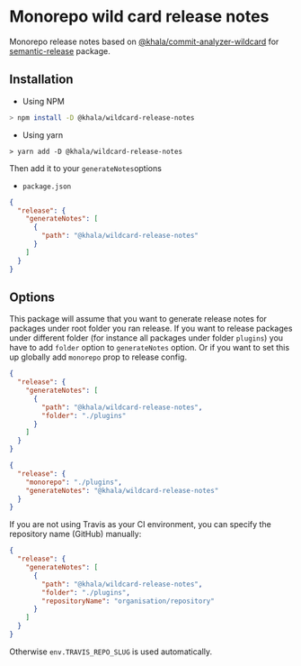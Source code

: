 # Monorepo wild card release notes
Monorepo release notes based on [@khala/commit-analyzer-wildcard](https://www.npmjs.com/package/@khala/commit-analyzer-wildcard) for [semantic-release](https://github.com/semantic-release/semantic-release) package.

## Installation
* Using NPM
```bash
> npm install -D @khala/wildcard-release-notes
```
* Using yarn
```
> yarn add -D @khala/wildcard-release-notes
```

Then add it to your `generateNotes`options

* `package.json`
```JSON
{
  "release": {
    "generateNotes": [
      {
        "path": "@khala/wildcard-release-notes"
      }
    ]
  }
}
```

## Options
This package will assume that you want to generate release notes for packages under root folder you ran release. If you want to release packages under different folder (for instance all packages under folder `plugins`) you have to add `folder` option to `generateNotes` option. Or if you want to set this up globally add `monorepo` prop to release config.
```JSON
{
  "release": {
    "generateNotes": [
      {
        "path": "@khala/wildcard-release-notes",
        "folder": "./plugins"
      }
    ]
  }
}
```

```JSON
{
  "release": {
    "monorepo": "./plugins",
    "generateNotes": "@khala/wildcard-release-notes"
  }
}
```

If you are not using Travis as your CI environment, you can specify the repository name (GitHub) manually:

```JSON
{
  "release": {
    "generateNotes": [
      {
        "path": "@khala/wildcard-release-notes",
        "folder": "./plugins",
        "repositoryName": "organisation/repository"
      }
    ]
  }
}
```

Otherwise `env.TRAVIS_REPO_SLUG` is used automatically.
